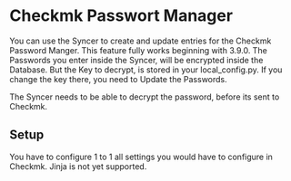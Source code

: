 # Checkmk Passwort Manager

You can use the Syncer to create and update entries for the Checkmk Password Manger.
This feature fully works beginning with 3.9.0. The Passwords you enter inside the Syncer, will be encrypted inside the Database. But the Key to decrypt, is stored in your local_config.py. If you change the key there, you need to Update the Passwords.

The Syncer needs to be able to decrypt the password, before its sent to Checkmk. 


## Setup

You have to configure 1 to 1 all settings you would have to configure in Checkmk. Jinja is not yet supported.